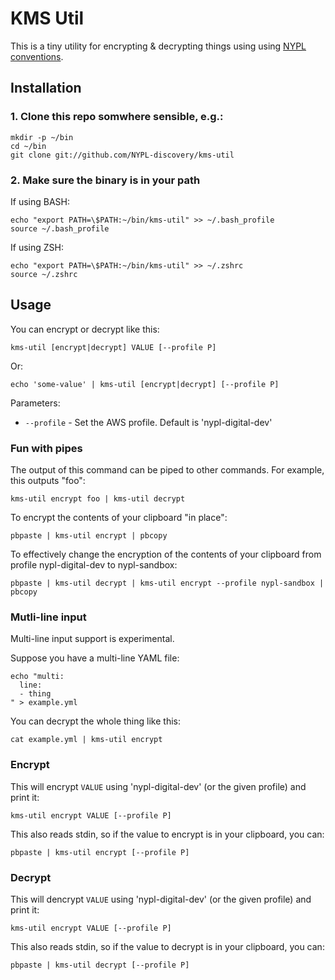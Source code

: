 # KMS Util

This is a tiny utility for encrypting & decrypting things using using [NYPL conventions](https://github.com/NYPL/engineering-general/blob/master/security/secrets.md).

## Installation

### 1. Clone this repo somwhere sensible, e.g.:
```
mkdir -p ~/bin
cd ~/bin
git clone git://github.com/NYPL-discovery/kms-util
```

### 2. Make sure the binary is in your path

If using BASH:
```
echo "export PATH=\$PATH:~/bin/kms-util" >> ~/.bash_profile
source ~/.bash_profile
```

If using ZSH:
```
echo "export PATH=\$PATH:~/bin/kms-util" >> ~/.zshrc
source ~/.zshrc
```

## Usage

You can encrypt or decrypt like this:
```
kms-util [encrypt|decrypt] VALUE [--profile P]
```
Or:
```
echo 'some-value' | kms-util [encrypt|decrypt] [--profile P]
```

Parameters:
 * `--profile` - Set the AWS profile. Default is 'nypl-digital-dev'

### Fun with pipes

The output of this command can be piped to other commands. For example, this outputs "foo":

```
kms-util encrypt foo | kms-util decrypt
```

To encrypt the contents of your clipboard "in place":

```
pbpaste | kms-util encrypt | pbcopy
```

To effectively change the encryption of the contents of your clipboard from profile nypl-digital-dev to nypl-sandbox:

```
pbpaste | kms-util decrypt | kms-util encrypt --profile nypl-sandbox | pbcopy
```

### Mutli-line input

Multi-line input support is experimental.

Suppose you have a multi-line YAML file:

```
echo "multi:
  line:
  - thing
" > example.yml
```

You can decrypt the whole thing like this:

```
cat example.yml | kms-util encrypt
```

### Encrypt

This will encrypt `VALUE` using 'nypl-digital-dev' (or the given profile) and print it:
```
kms-util encrypt VALUE [--profile P]
```

This also reads stdin, so if the value to encrypt is in your clipboard, you can:
```
pbpaste | kms-util encrypt [--profile P]
```

### Decrypt

This will dencrypt `VALUE` using 'nypl-digital-dev' (or the given profile) and print it:
```
kms-util encrypt VALUE [--profile P]
```

This also reads stdin, so if the value to decrypt is in your clipboard, you can:
```
pbpaste | kms-util decrypt [--profile P]
```
